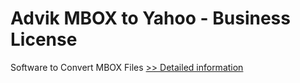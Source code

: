 # Advik MBOX to Yahoo - Business License
Software to Convert MBOX Files
[>> Detailed information](https://secure.shareit.com/shareit/product.html?productid=300807109&affiliateid=200057808)